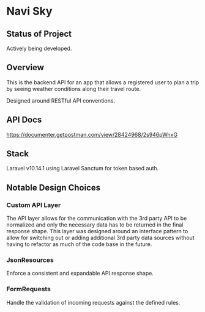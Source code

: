 # Navi Sky

## Status of Project
Actively being developed.

## Overview
This is the backend API for an app that allows a registered user to plan a trip by seeing weather conditions along their travel route.

Designed around RESTful API conventions.

## API Docs
https://documenter.getpostman.com/view/28424968/2s946pWnxG

## Stack
Laravel v10.14.1 using Laravel Sanctum for token based auth.

## Notable Design Choices

### Custom API Layer
The API layer allows for the communication with the 3rd party API to be normalized and only the necessary data has to be returned in the final response shape. This layer was designed around an interface pattern to allow for switching out or adding additional 3rd party data sources without having to refactor as much of the code base in the future.

### JsonResources
Enforce a consistent and expandable API response shape.

### FormRequests
Handle the validation of incoming requests against the defined rules.